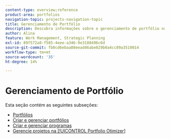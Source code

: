 ```yaml
---
content-type: overview;reference
product-area: portfolios
navigation-topic: projects-navigation-topic
title: Gerenciamento de Portfólio
description: Descubra informações sobre o gerenciamento de portfólio nas seções a seguir.
author: Alina
feature: Work Management, Strategic Planning
exl-id: 89f572a8-f585-4eee-a346-9e3188496c6d
source-git-commit: fb0cd6ebaa88eead46abe029b0a4cc89a3510014
workflow-type: tm+mt
source-wordcount: '35'
ht-degree: 14%

---
```


# Gerenciamento de Portfólio

Esta seção contém as seguintes subseções:

* [Portfólios](../../manage-work/portfolios/portfolios-overview/portfolio-overview-1.md)
* [Criar e gerenciar portfólios](../../manage-work/portfolios/create-and-manage-portfolios/create-and-manage-portfolios.md)
* [Criar e gerenciar programas](../../manage-work/portfolios/create-and-manage-programs/create-and-manage-programs.md)
* [Gerencie projetos na [!UICONTROL Portfolio Otimizer]](../../manage-work/portfolios/portfolio-optimizer/manage-projects-in-portfolio-optimizer.md)
